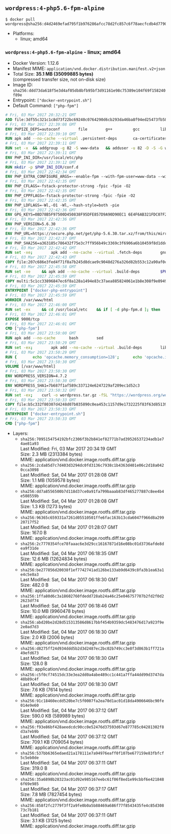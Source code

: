 ## `wordpress:4-php5.6-fpm-alpine`

```console
$ docker pull wordpress@sha256:d4d2469efad795f1b976286afcc78d2fc857c6f78aecfcdb4d779070776f2761
```

-	Platforms:
	-	linux; amd64

### `wordpress:4-php5.6-fpm-alpine` - linux; amd64

-	Docker Version: 1.12.6
-	Manifest MIME: `application/vnd.docker.distribution.manifest.v2+json`
-	Total Size: **35.1 MB (35099885 bytes)**  
	(compressed transfer size, not on-disk size)
-	Image ID: `sha256:ddd73da618f5e3d4af05db8bfb95bf3d91161e98c75389e104f69f158240f89e`
-	Entrypoint: `["docker-entrypoint.sh"]`
-	Default Command: `["php-fpm"]`

```dockerfile
# Fri, 03 Mar 2017 20:32:21 GMT
ADD file:3df55c321c1c8d73f22bc69240c0764290d6cb293da46ba8f94ed25473fb5853 in / 
# Fri, 03 Mar 2017 22:39:08 GMT
ENV PHPIZE_DEPS=autoconf 		file 		g++ 		gcc 		libc-dev 		make 		pkgconf 		re2c
# Fri, 03 Mar 2017 22:39:10 GMT
RUN apk add --no-cache --virtual .persistent-deps 		ca-certificates 		curl 		tar 		xz
# Fri, 03 Mar 2017 22:39:11 GMT
RUN set -x 	&& addgroup -g 82 -S www-data 	&& adduser -u 82 -D -S -G www-data www-data
# Fri, 03 Mar 2017 22:39:11 GMT
ENV PHP_INI_DIR=/usr/local/etc/php
# Fri, 03 Mar 2017 22:39:12 GMT
RUN mkdir -p $PHP_INI_DIR/conf.d
# Fri, 03 Mar 2017 22:42:34 GMT
ENV PHP_EXTRA_CONFIGURE_ARGS=--enable-fpm --with-fpm-user=www-data --with-fpm-group=www-data
# Fri, 03 Mar 2017 22:42:35 GMT
ENV PHP_CFLAGS=-fstack-protector-strong -fpic -fpie -O2
# Fri, 03 Mar 2017 22:42:35 GMT
ENV PHP_CPPFLAGS=-fstack-protector-strong -fpic -fpie -O2
# Fri, 03 Mar 2017 22:42:35 GMT
ENV PHP_LDFLAGS=-Wl,-O1 -Wl,--hash-style=both -pie
# Fri, 03 Mar 2017 22:42:36 GMT
ENV GPG_KEYS=0BD78B5F97500D450838F95DFE857D9A90D90EC1 6E4F6AB321FDC07F2C332E3AC2BF0BC433CFC8B3
# Fri, 03 Mar 2017 22:42:36 GMT
ENV PHP_VERSION=5.6.30
# Fri, 03 Mar 2017 22:42:36 GMT
ENV PHP_URL=https://secure.php.net/get/php-5.6.30.tar.xz/from/this/mirror PHP_ASC_URL=https://secure.php.net/get/php-5.6.30.tar.xz.asc/from/this/mirror
# Fri, 03 Mar 2017 22:42:37 GMT
ENV PHP_SHA256=a363185c786432f75e3c7ff956b49c3369c3f6906a6b10459f8d1ddc22f70805 PHP_MD5=68753955a8964ae49064c6424f81eb3e
# Fri, 03 Mar 2017 22:42:42 GMT
RUN set -xe; 		apk add --no-cache --virtual .fetch-deps 		gnupg 		openssl 	; 		mkdir -p /usr/src; 	cd /usr/src; 		wget -O php.tar.xz "$PHP_URL"; 		if [ -n "$PHP_SHA256" ]; then 		echo "$PHP_SHA256 *php.tar.xz" | sha256sum -c -; 	fi; 	if [ -n "$PHP_MD5" ]; then 		echo "$PHP_MD5 *php.tar.xz" | md5sum -c -; 	fi; 		if [ -n "$PHP_ASC_URL" ]; then 		wget -O php.tar.xz.asc "$PHP_ASC_URL"; 		export GNUPGHOME="$(mktemp -d)"; 		for key in $GPG_KEYS; do 			gpg --keyserver ha.pool.sks-keyservers.net --recv-keys "$key"; 		done; 		gpg --batch --verify php.tar.xz.asc php.tar.xz; 		rm -r "$GNUPGHOME"; 	fi; 		apk del .fetch-deps
# Fri, 03 Mar 2017 22:42:43 GMT
COPY file:207c686e3fed4f71f8a7b245d8dcae9c9048d276a326d82b553c12a90af0c0ca in /usr/local/bin/ 
# Fri, 03 Mar 2017 22:45:58 GMT
RUN set -xe 	&& apk add --no-cache --virtual .build-deps 		$PHPIZE_DEPS 		curl-dev 		libedit-dev 		libxml2-dev 		openssl-dev 		sqlite-dev 		&& export CFLAGS="$PHP_CFLAGS" 		CPPFLAGS="$PHP_CPPFLAGS" 		LDFLAGS="$PHP_LDFLAGS" 	&& docker-php-source extract 	&& cd /usr/src/php 	&& ./configure 		--with-config-file-path="$PHP_INI_DIR" 		--with-config-file-scan-dir="$PHP_INI_DIR/conf.d" 				--disable-cgi 				--enable-ftp 		--enable-mbstring 		--enable-mysqlnd 				--with-curl 		--with-libedit 		--with-openssl 		--with-zlib 				$PHP_EXTRA_CONFIGURE_ARGS 	&& make -j "$(getconf _NPROCESSORS_ONLN)" 	&& make install 	&& { find /usr/local/bin /usr/local/sbin -type f -perm +0111 -exec strip --strip-all '{}' + || true; } 	&& make clean 	&& docker-php-source delete 		&& runDeps="$( 		scanelf --needed --nobanner --recursive /usr/local 			| awk '{ gsub(/,/, "\nso:", $2); print "so:" $2 }' 			| sort -u 			| xargs -r apk info --installed 			| sort -u 	)" 	&& apk add --no-cache --virtual .php-rundeps $runDeps 		&& apk del .build-deps
# Fri, 03 Mar 2017 22:45:59 GMT
COPY multi:5c1cc33896847ec6f8a128a1494e83c37aea885824061e1b8e308f9e09499956 in /usr/local/bin/ 
# Fri, 03 Mar 2017 22:45:59 GMT
ENTRYPOINT ["docker-php-entrypoint"]
# Fri, 03 Mar 2017 22:45:59 GMT
WORKDIR /var/www/html
# Fri, 03 Mar 2017 22:46:00 GMT
RUN set -ex 	&& cd /usr/local/etc 	&& if [ -d php-fpm.d ]; then 		sed 's!=NONE/!=!g' php-fpm.conf.default | tee php-fpm.conf > /dev/null; 		cp php-fpm.d/www.conf.default php-fpm.d/www.conf; 	else 		mkdir php-fpm.d; 		cp php-fpm.conf.default php-fpm.d/www.conf; 		{ 			echo '[global]'; 			echo 'include=etc/php-fpm.d/*.conf'; 		} | tee php-fpm.conf; 	fi 	&& { 		echo '[global]'; 		echo 'error_log = /proc/self/fd/2'; 		echo; 		echo '[www]'; 		echo '; if we send this to /proc/self/fd/1, it never appears'; 		echo 'access.log = /proc/self/fd/2'; 		echo; 		echo 'clear_env = no'; 		echo; 		echo '; Ensure worker stdout and stderr are sent to the main error log.'; 		echo 'catch_workers_output = yes'; 	} | tee php-fpm.d/docker.conf 	&& { 		echo '[global]'; 		echo 'daemonize = no'; 		echo; 		echo '[www]'; 		echo 'listen = [::]:9000'; 	} | tee php-fpm.d/zz-docker.conf
# Fri, 03 Mar 2017 22:46:01 GMT
EXPOSE 9000/tcp
# Fri, 03 Mar 2017 22:46:01 GMT
CMD ["php-fpm"]
# Fri, 03 Mar 2017 23:50:00 GMT
RUN apk add --no-cache 		bash 		sed
# Fri, 03 Mar 2017 23:50:29 GMT
RUN set -ex; 		apk add --no-cache --virtual .build-deps 		libjpeg-turbo-dev 		libpng-dev 	; 		docker-php-ext-configure gd --with-png-dir=/usr --with-jpeg-dir=/usr; 	docker-php-ext-install gd mysqli opcache; 		runDeps="$( 		scanelf --needed --nobanner --recursive 			/usr/local/lib/php/extensions 			| awk '{ gsub(/,/, "\nso:", $2); print "so:" $2 }' 			| sort -u 			| xargs -r apk info --installed 			| sort -u 	)"; 	apk add --virtual .wordpress-phpexts-rundeps $runDeps; 	apk del .build-deps
# Fri, 03 Mar 2017 23:50:29 GMT
RUN { 		echo 'opcache.memory_consumption=128'; 		echo 'opcache.interned_strings_buffer=8'; 		echo 'opcache.max_accelerated_files=4000'; 		echo 'opcache.revalidate_freq=2'; 		echo 'opcache.fast_shutdown=1'; 		echo 'opcache.enable_cli=1'; 	} > /usr/local/etc/php/conf.d/opcache-recommended.ini
# Fri, 03 Mar 2017 23:50:30 GMT
VOLUME [/var/www/html]
# Fri, 03 Mar 2017 23:50:30 GMT
ENV WORDPRESS_VERSION=4.7.2
# Fri, 03 Mar 2017 23:50:30 GMT
ENV WORDPRESS_SHA1=7b687f1af589c337124e6247229af209ec1d52c3
# Fri, 03 Mar 2017 23:50:32 GMT
RUN set -ex; 	curl -o wordpress.tar.gz -fSL "https://wordpress.org/wordpress-${WORDPRESS_VERSION}.tar.gz"; 	echo "$WORDPRESS_SHA1 *wordpress.tar.gz" | sha1sum -c -; 	tar -xzf wordpress.tar.gz -C /usr/src/; 	rm wordpress.tar.gz; 	chown -R www-data:www-data /usr/src/wordpress
# Fri, 03 Mar 2017 23:50:33 GMT
COPY file:b5c332f80307d4248d07b035890c0ea453c1157d9e1732225f83f63d851392b5 in /usr/local/bin/ 
# Fri, 03 Mar 2017 23:50:33 GMT
ENTRYPOINT ["docker-entrypoint.sh"]
# Fri, 03 Mar 2017 23:50:33 GMT
CMD ["php-fpm"]
```

-	Layers:
	-	`sha256:7095154754192bfc2306f3b2b841ef82771b7ad39526537234adb1e74ae81a93`  
		Last Modified: Fri, 03 Mar 2017 20:34:19 GMT  
		Size: 2.3 MB (2313384 bytes)  
		MIME: application/vnd.docker.image.rootfs.diff.tar.gzip
	-	`sha256:2cda85d7c7d403d3294dc0fd3136c7938c1b4363d401e06c2d18a0420cca3098`  
		Last Modified: Sat, 04 Mar 2017 01:28:08 GMT  
		Size: 1.1 MB (1059578 bytes)  
		MIME: application/vnd.docker.image.rootfs.diff.tar.gzip
	-	`sha256:dd7a8556500b7d118d37ce0a91fa799baaab83df465277887c8ee4b4e508559b`  
		Last Modified: Sat, 04 Mar 2017 01:28:08 GMT  
		Size: 1.3 KB (1273 bytes)  
		MIME: application/vnd.docker.image.rootfs.diff.tar.gzip
	-	`sha256:96365c659331a7261d05510501ffe6fac163b13cda6047f966d8a29920717f52`  
		Last Modified: Sat, 04 Mar 2017 01:28:07 GMT  
		Size: 167.0 B  
		MIME: application/vnd.docker.image.rootfs.diff.tar.gzip
	-	`sha256:2c7770354fce78faaac6e3d29cc16167871d16e08bc01d3736afde8dea9f31de`  
		Last Modified: Sat, 04 Mar 2017 06:18:35 GMT  
		Size: 12.6 MB (12624834 bytes)  
		MIME: application/vnd.docker.image.rootfs.diff.tar.gzip
	-	`sha256:be277856d20038f1ef7742741ad126be133ab9d6439c8fa3b1ea63a1e4c5e8a3`  
		Last Modified: Sat, 04 Mar 2017 06:18:30 GMT  
		Size: 482.0 B  
		MIME: application/vnd.docker.image.rootfs.diff.tar.gzip
	-	`sha256:1ffa80d6c3a18602760fdedd728ab24a46c25e046757707b2fd2f0d22623df74`  
		Last Modified: Sat, 04 Mar 2017 06:18:46 GMT  
		Size: 10.0 MB (9960478 bytes)  
		MIME: application/vnd.docker.image.rootfs.diff.tar.gzip
	-	`sha256:abd20be2d28d515313586d8617bbf454b9359dc5483476d17a923f9e2e0ad7d3`  
		Last Modified: Sat, 04 Mar 2017 06:18:30 GMT  
		Size: 2.0 KB (2006 bytes)  
		MIME: application/vnd.docker.image.rootfs.diff.tar.gzip
	-	`sha256:d8275ff24d934ddd5b2d3d2487ec2bc02b749cc3e8f3d863b1ff721a49efd673`  
		Last Modified: Sat, 04 Mar 2017 06:18:30 GMT  
		Size: 128.0 B  
		MIME: application/vnd.docker.image.rootfs.diff.tar.gzip
	-	`sha256:c5f0cf74515dc33e3ea2dd0a4abe489cc1c441a7ffa44dd99d3747da48b89c4f`  
		Last Modified: Sat, 04 Mar 2017 06:18:30 GMT  
		Size: 7.6 KB (7614 bytes)  
		MIME: application/vnd.docker.image.rootfs.diff.tar.gzip
	-	`sha256:91c18460ecdd520be7c5f0007fa2ea70d1ac01d18da4906646bc90fe014e9e60`  
		Last Modified: Sat, 04 Mar 2017 06:37:12 GMT  
		Size: 590.0 KB (589989 bytes)  
		MIME: application/vnd.docker.image.rootfs.diff.tar.gzip
	-	`sha256:f93e86bf428aeedcdc90cc0e52476d37593d67e877785c04281302f8d3a7eb9b`  
		Last Modified: Sat, 04 Mar 2017 06:37:12 GMT  
		Size: 709.1 KB (709054 bytes)  
		MIME: application/vnd.docker.image.rootfs.diff.tar.gzip
	-	`sha256:537bb6365edaed21a178111e7a94976eaff0f107be677159e83fbfcf5c5eb0de`  
		Last Modified: Sat, 04 Mar 2017 06:37:11 GMT  
		Size: 319.0 B  
		MIME: application/vnd.docker.image.rootfs.diff.tar.gzip
	-	`sha256:35a6898b28323ac01d92e985167eebc61f06f8ed1e99cbbf6e4218486f69e985`  
		Last Modified: Sat, 04 Mar 2017 06:37:17 GMT  
		Size: 7.8 MB (7827454 bytes)  
		MIME: application/vnd.docker.image.rootfs.diff.tar.gzip
	-	`sha256:858f2fc2779f3ff2a9fe0b0a5b88469a686f77f8543435fe4c85d30873c7b181`  
		Last Modified: Sat, 04 Mar 2017 06:37:11 GMT  
		Size: 3.1 KB (3125 bytes)  
		MIME: application/vnd.docker.image.rootfs.diff.tar.gzip
